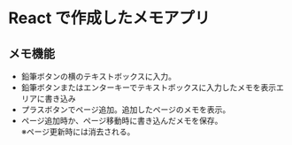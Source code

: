 # React で作成したメモアプリ

## メモ機能

- 鉛筆ボタンの横のテキストボックスに入力。
- 鉛筆ボタンまたはエンターキーでテキストボックスに入力したメモを表示エリアに書き込み
- プラスボタンでページ追加。追加したページのメモを表示。
- ページ追加時か、ページ移動時に書き込んだメモを保存。  
  ※ページ更新時には消去される。

